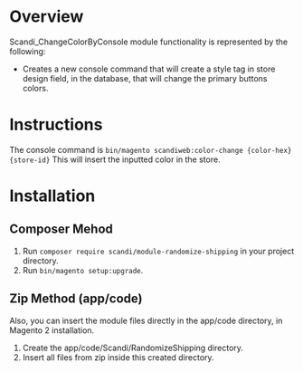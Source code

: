 # Overview
Scandi_ChangeColorByConsole module functionality is represented by the following:
 - Creates a new console command that will create a style tag in store design field, in the database,
that will change the primary buttons colors.
 
# Instructions
The console command is `bin/magento scandiweb:color-change {color-hex} {store-id}`
This will insert the inputted color in the store.     

# Installation
## Composer Mehod
1. Run `composer require scandi/module-randomize-shipping` in your project directory.
2. Run `bin/magento setup:upgrade`.

## Zip Method (app/code) 
Also, you can insert the module files directly in the app/code directory, in Magento 2 installation.
1. Create the app/code/Scandi/RandomizeShipping directory.
2. Insert all files from zip inside this created directory.
